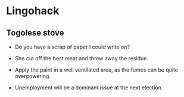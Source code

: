 # Lingohack

## Togolese stove


* Do you have a scrap of paper I could write on?


* She cut off the best meat and threw away the residue.

* Apply the paint in a well ventilated area, as the fumes can be quite overpowering.

* Unemployment will be a dominant issue at the next election.


